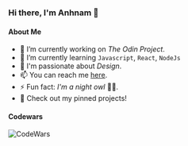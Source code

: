 ### Hi there, I'm **Anhnam** 👋 

#### About Me
- 🔭 I’m currently working on *The Odin Project*.
- 🌱 I’m currently learning `Javascript`, `React`, `NodeJs`
- 💖 I'm passionate about *Design*.
- 📫 You can reach me [here](https://www.linkedin.com/in/anhnam-le-giang-9121202a4/).
- ⚡ Fun fact: *I'm a night owl* 🌙🦉.
- 📝 Check out my pinned projects!

#### Codewars
![CodeWars](https://www.codewars.com/users/anlegi/badges/small?theme=light)
